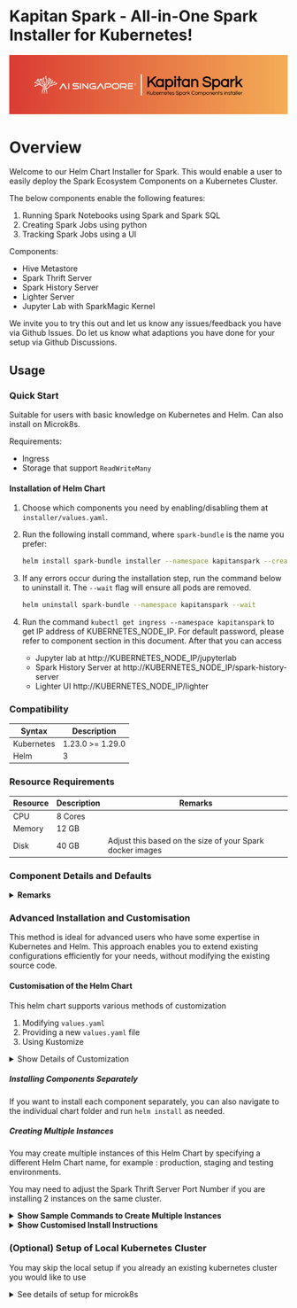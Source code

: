 # Kapitan Spark - All-in-One Spark Installer for Kubernetes!

<img src="img/logo.png">


# Overview 
Welcome to our Helm Chart Installer for Spark. This would enable a user to easily deploy the Spark Ecosystem Components on a Kubernetes Cluster.


The below components enable the following features:
1. Running Spark Notebooks using Spark and Spark SQL
2. Creating Spark Jobs using python
3. Tracking Spark Jobs using a UI


Components:
- Hive Metastore
- Spark Thrift Server
- Spark History Server
- Lighter Server
- Jupyter Lab with SparkMagic Kernel



We invite you to try this out and let us know any issues/feedback you have via Github Issues. Do let us know what adaptions you have done for your setup via Github Discussions.










## Usage

### Quick Start
Suitable for users with basic knowledge on Kubernetes and Helm. Can also install on Microk8s.

Requirements:
- Ingress
- Storage that support `ReadWriteMany`

<!-- <details><summary><b>Show instructions</b></summary> -->




#### Installation of Helm Chart
1. Choose which components you need by enabling/disabling them at `installer/values.yaml`.

1. Run the following install command, where `spark-bundle` is the name you prefer:

    ```sh
    helm install spark-bundle installer --namespace kapitanspark --create-namespace --atomic
    ```
1. If any errors occur during the installation step, run the command below to uninstall it. The `--wait` flag will ensure all pods are removed.
   ```sh
   helm uninstall spark-bundle --namespace kapitanspark --wait
   ```
1. Run the command `kubectl get ingress --namespace kapitanspark` to get IP address of KUBERNETES_NODE_IP. For default password, please refer to component section in this document. After that you can access 
    - Jupyter lab at http://KUBERNETES_NODE_IP/jupyterlab 
    - Spark History Server at http://KUBERNETES_NODE_IP/spark-history-server
    - Lighter UI http://KUBERNETES_NODE_IP/lighter 

<!-- </details> -->



### Compatibility 
| Syntax      | Description |
| ----------- | ----------- |
| Kubernetes      | 1.23.0 >= 1.29.0       |
| Helm   | 3        |

### Resource Requirements
| Resource     | Description | Remarks |
| ----------- | -----------  |----------- |
| CPU         | 8 Cores      |            |
| Memory      | 12 GB        |            |
| Disk        | 40 GB        | Adjust this based on the size of your Spark docker images |


### Component Details and Defaults
<details><summary><b>Remarks</b></summary>

- Hive metastore
    - You may rebuild the image using the Dockerfile `hive-metastore/Dockerfile`
    - After rebuilding, modify the following keys in `values.yaml`:  `image.repository`, `image.tag` in `values.yaml`.
- Spark Thrift Server
    - You may rebuild the image using the Dockerfile `spark_docker_image/Dockerfile`
    - After rebuilding, modify the following keys in `values.yaml`: `image.repository`, `image.tag` in `values.yaml`.
    - Spark UI has been intentionally disabled at `spark-thrift-server/templates/service.yaml`.
    - Dependency: `hive-metastore` component.

- Jupyter Lab
    - Modify `jupyterlab/requirements.txt` according to your project before installation.
    - Default password: `spark ecosystem`

- Lighter 
    - You may rebuild the image using the Dockerfile `spark_docker_image/Dockerfile` 
    - After rebuilding, modify the following keys in `values.yaml`: `image.spark.repository`, `image.spark.tag` in `values.yaml`.
    - If Spark History Server uses Persistent Volumes to save event logs instead of Blob storage S3a, ensure to install it with `spark-history-server` component on the same Kubernetes namespace.
    - Dependencies: `hive-metastore` and `spark-history-server` components. The latter can be turned off in `values.yaml`.
    - Default user: `dataOps` password: `5Wmi95w4`

- Spark History Server
    - By default, Persistent Volumes is used to read event logs, you may modify this by updating the `dir` key in [`spark-history-server/values.yaml`](installer/charts/spark-history-server/values.yaml) and in the `lighter` component, update key `spark.history.eventLog.dir` in [`lighter/values.yaml`](installer/charts/lighter/values.yaml)
    - If using Persistence volume instead of Blob storage S3a, ensure it is installed on the same namespace as other components.
    - Default user: `dataOps` password: `5Wmi95w4`
</details>



### Advanced Installation and Customisation
This method is ideal for advanced users who have some expertise in Kubernetes and Helm. 
This approach enables you to extend existing configurations efficiently for your needs, without modifying the existing source code.


#### Customisation of the Helm Chart

This helm chart supports various methods of customization
1. Modifying `values.yaml`
2. Providing a new `values.yaml` file
3. Using Kustomize

<details><summary>Show Details of Customization</summary>

##### Customising values.yaml
You may customise your installation of the above components by editing the file at [installer/values.yaml](installer/values.yaml).

##### Alternative Values File
Alternatively, you can create a copy of the values file and run the following modified command
```bash
 helm install spark-bundle installer --values new_values.yaml --namespace kapitanspark --create-namespace --atomic
 ```

##### Using Kustomize :
This approach prevents you from modifying the original source code and enables you to customize as per your needs.

You may refer to this section [Advanced Installation](#advanced-installation)
</details>


##### Installing Components Separately

If you want to install each component separately, you can also navigate to the individual chart folder and run `helm install` as needed.

##### Creating Multiple Instances 

You may create multiple instances of this Helm Chart by specifying a different Helm Chart name, for example : production, staging and testing environments.

You may need to adjust the Spark Thrift Server Port Number if you are installing 2 instances on the same cluster.

<details><summary><b>Show Sample Commands to Create Multiple Instances</b></summary>

```bash 
helm install spark-production installer --namespace kapitanspark-prod --create-namespace --atomic
```

```bash 
helm install spark-testing installer --namespace kapitanspark-test --create-namespace --atomic
```

</details>



<details><summary><b>Show Customised Install Instructions </b></summary>

Requirements:
- Ingress (Nginx)
- Storage that support `ReadWriteMany` , eg: NFS or Longhorn NFS

1. Customize your components by enabling or disabling them in `installer/values.yaml`

2. Navigate to the directory `kcustomize/example/prod/`, and modify `google-secret.yaml` and `values.yaml` files.

3. Modify `jupyterlab/requirements.txt` according to your project before installation

4. Execute the install command stated below in the folder `kcustomize/example/prod/`, replacing `spark-bundle` with your preferred name. You can add `--dry-run=server` to test any error in helm files before installation:
    ```sh
    cd kcustomize/example/prod/
    helm install spark-bundle ../../../installer --namespace kapitanspark  --post-renderer ./kustomize.sh --values ./values.yaml --create-namespace --atomic
    ```
5. If any errors occur during the installation step, run the command below to uninstall it. The `--wait` flag will ensure all pods are removed.
   ```sh
   helm uninstall spark-bundle --namespace kapitanspark --wait
   ```

6. After successful installation, you should be able to access the Jupyter Lab, Spark History Server and Lighter UI based on your configuration of the Ingress section in `values.yaml`.


</details>


### (Optional) Setup of Local Kubernetes Cluster
You may skip the local setup if you already an existing kubernetes cluster you would like to use


<details><summary>See details of setup for microk8s </summary>
    
At the moment, we have only tested this locally using `microk8s`. Refer to the installation steps on [microk8s docs](https://microk8s.io/docs/getting-started)

If you are using Microk8s, below are the steps to install Nginx and PV with RWX support:

```sh
# the requirements stated below are the minimum, feel free to adjust upwards as needed
microk8s install --cpu 8 --mem 12 --disk 40
microk8s enable hostpath-storage
microk8s enable ingress

#output your kubeconfig using this command
microk8s config

# update ~/.kube/config to add the config above to access this kubernetes cluster via kubectl
```

</details>

